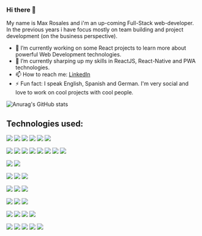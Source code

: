 ### Hi there 👋

<!--
**roswerk/roswerk** is a ✨ _special_ ✨ repository because its `README.md` (this file) appears on your GitHub profile.
-->

My name is Max Rosales and i'm an up-coming Full-Stack web-developer. In the previous years i have focus mostly on team building and project development (on the business perspective).

- 🔭 I’m currently working on some React projects to learn more about powerful Web Development technologies.
- 🌱 I’m currently sharping up my skills in ReactJS, React-Native and PWA technologies.
- 📫 How to reach me: <a href="https://www.linkedin.com/in/maximilian-rosales/" target="_blank">LinkedIn</a>
- ⚡ Fun fact: I speak English, Spanish and German. I'm very social and love to work on cool projects with cool people. 



![Anurag's GitHub stats](https://github-readme-stats.vercel.app/api?username=roswerk&show_icons=true&theme=dark)









## Technologies used:
<p>
  <img src="https://img.shields.io/badge/HTML-05122A?style=flat&logo=HTML5">
  <img src="https://img.shields.io/badge/CSS-05122A?style=flat&logo=CSS3&logoColor=2965F1">
  <img src="https://img.shields.io/badge/Sass-05122A?style=flat&logo=Sass">
  <img src="https://img.shields.io/badge/JavaScript-05122A?style=flat&logo=JavaScript">
  <img src="https://img.shields.io/badge/jQuery-05122A?style=flat&logo=jQuery&logoColor=37A2EA">
  <img src="https://img.shields.io/badge/Python-05122A?style=flat&logo=Python">
</p>

<p>
  <img src="https://img.shields.io/badge/Node.js-05122A?style=flat&logo=Node.js">
  <img src="https://img.shields.io/badge/Express-05122A?style=flat&logo=Express">
  <img src="https://img.shields.io/badge/npm-05122A?style=flat&logo=npm">
  <img src="https://img.shields.io/badge/JSON-05122A?style=flat&logo=JSON&logoColor=B1B1B1">
  <img src="https://img.shields.io/badge/JWT-05122A?style=flat&logo=JSON-Web-Tokens">
  <img src="https://img.shields.io/badge/MongoDB-05122A?style=flat&logo=MongoDB">
  <img src="https://img.shields.io/badge/PostgreSQL-05122A?style=flat&logo=PostgreSQL">
  <img src="https://img.shields.io/badge/MySQL-05122A?style=flat&logo=MySQL&logoColor=FFFFFF">
</p>

<p>
  <img src="https://img.shields.io/badge/React-05122A?style=flat&logo=React">
  <img src="https://img.shields.io/badge/Redux-05122A?style=flat&logo=Redux&logoColor=79589F">
</p>

<p>
  <img src="https://img.shields.io/badge/Bootstrap-05122A?style=flat&logo=Bootstrap">
  <img src="https://img.shields.io/badge/Material%20Design-05122A?style=flat&logo=Material-Design&logoColor=FFFFFF">
  <img src="https://img.shields.io/badge/Material%20UI-05122A?style=flat&logo=Material-UI&logoColor=37A2EA"">
</p>

<p>
  <img src="https://img.shields.io/badge/Git-05122A?style=flat&logo=Git">
  <img src="https://img.shields.io/badge/GitHub-05122A?style=flat&logo=GitHub">
  <img src="https://img.shields.io/badge/Markdown-05122A?style=flat&logo=Markdown">
</p>

<p>
  <img src="https://img.shields.io/badge/Amazon%20AWS-05122A?style=flat&logo=Amazon-AWS&logoColor=F79919">
  <img src="https://img.shields.io/badge/Heroku-05122A?style=flat&logo=Heroku&logoColor=79589F">
  <img src="https://img.shields.io/badge/Netlify-05122A?style=flat&logo=Netlify">
</p>

<p>
  <img src="https://img.shields.io/badge/Postman-05122A?style=flat&logo=Postman">
  <img src="https://img.shields.io/badge/Jest-05122A?style=flat&logo=Jest&logoColor=944058">
  <img src="https://img.shields.io/badge/Cucumber-05122A?style=flat&logo=Cucumber">
  <img src="https://img.shields.io/badge/Puppeteer-05122A?style=flat&logo=Puppeteer">
</p>

<p>
  <img src="https://img.shields.io/badge/Visual%20Studio%20Code-05122A?style=flat&logo=Visual-Studio-Code&logoColor=37A2EA">
  <img src="https://img.shields.io/badge/ESLint-05122A?style=flat&logo=ESLint&logoColor=79589F">
  <img src="https://img.shields.io/badge/Prettier-05122A?style=flat&logo=Prettier">
  <img src="https://img.shields.io/badge/Trello-05122A?style=flat&logo=Trello&logoColor=37A2EA">
  <img src="https://img.shields.io/badge/InVision-05122A?style=flat&logo=InVision">
</p>


